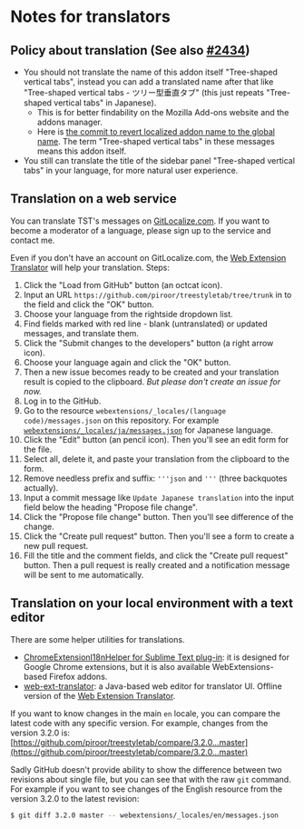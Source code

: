 # Notes for translators

## Policy about translation (See also [#2434](https://github.com/piroor/treestyletab/pull/2434))

* You should not translate the name of this addon itself "Tree-shaped vertical tabs", instead you can add a translated name after that like "Tree-shaped vertical tabs - ツリー型垂直タブ" (this just repeats "Tree-shaped vertical tabs" in Japanese).
  * This is for better findability on the Mozilla Add-ons website and the addons manager.
  * Here is [the commit to revert localized addon name to the global name](https://github.com/piroor/treestyletab/commit/73cee9a81882b1f09de149e8a549620b24fe31e7).
    The term "Tree-shaped vertical tabs" in these messages means this addon itself.
* You still can translate the title of the sidebar panel "Tree-shaped vertical tabs" in your language, for more natural user experience.

## Translation on a web service

You can translate TST's messages on [GitLocalize.com](https://gitlocalize.com/repo/6376). If you want to become a moderator of a language, please sign up to the service and contact me.

Even if you don't have an account on GitLocalize.com, the [Web Extension Translator](https://lusito.github.io/web-ext-translator/) will help your translation. Steps:

1. Click the "Load from GitHub" button (an octcat icon).
2. Input an URL `https://github.com/piroor/treestyletab/tree/trunk` in to the field and click the "OK" button.
3. Choose your language from the rightside dropdown list.
4. Find fields marked with red line - blank (untranslated) or updated messages, and translate them.
5. Click the "Submit changes to the developers" button (a right arrow icon).
6. Choose your language again and click the "OK" button.
7. Then a new issue becomes ready to be created and your translation result is copied to the clipboard.
   *But please don't create an issue for now.*
8. Log in to the GitHub.
9. Go to the resource `webextensions/_locales/(language code)/messages.json` on this repository.
   For example [`webextensions/_locales/ja/messages.json`](https://github.com/piroor/treestyletab/blob/master/webextensions/_locales/ja/messages.json) for Japanese language.
10. Click the "Edit" button (an pencil icon). Then you'll see an edit form for the file.
11. Select all, delete it, and paste your translation from the clipboard to the form.
12. Remove needless prefix and suffix: `'''json` and `'''` (three backquotes actually).
13. Input a commit message like `Update Japanese translation` into the input field below the heading "Propose file change".
14. Click the "Propose file change" button. Then you'll see difference of the change.
15. Click the "Create pull request" button. Then you'll see a form to create a new pull request.
16. Fill the title and the comment fields, and click the "Create pull request" button. Then a pull request is really created and a notification message will be sent to me automatically.

## Translation on your local environment with a text editor

There are some helper utilities for translations.

 * [ChromeExtensionI18nHelper for Sublime Text plug-in](https://github.com/Harurow/sublime_chromeextensioni18nhelper): it is designed for Google Chrome extensions, but it is also available WebExtensions-based Firefox addons.
 * [web-ext-translator](https://www.npmjs.com/package/web-ext-translator): a Java-based web editor for translator UI. Offline version of the [Web Extension Translator](https://lusito.github.io/web-ext-translator/).

If you want to know changes in the main `en` locale, you can compare the latest code with any specific version. For example, changes from the version 3.2.0 is: [https://github.com/piroor/treestyletab/compare/3.2.0...master](https://github.com/piroor/treestyletab/compare/3.2.0...master)

Sadly GitHub doesn't provide ability to show the difference between two revisions about single file, but you can see that with the raw `git` command. For example if you want to see changes of the English resource from the version 3.2.0 to the latest revision:

```bash
$ git diff 3.2.0 master -- webextensions/_locales/en/messages.json
```
